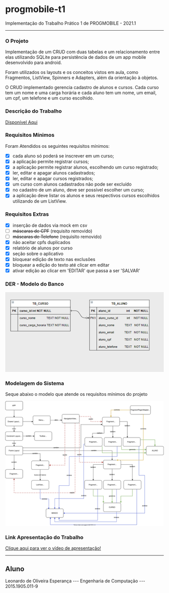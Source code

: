# progmobile-t1
Implementação do Trabalho Prático 1 de PROGMOBILE - 2021.1

__________________________________________________________________

### O Projeto

Implementação de um CRUD com duas tabelas e um relacionamento entre elas utilizando SQLite para persistência de dados de um app mobile desenvolvido para android.

Foram utilizados os layouts e os conceitos vistos em aula, como Fragmentos, ListView, Spinners e Adapters, além da orientação à objetos.

O CRUD implementado gerencia cadastro de alunos e cursos. Cada curso tem um nome e uma carga horária e cada aluno tem um nome, um email, um cpf, um telefone e um curso escolhido.


### Descrição do Trabalho

[Disponível Aqui](https://github.com/esperancaleonardo/progmobile-t1/blob/main/assets/desc.pdf)

### Requisitos Mínimos

Foram Atendidos os seguintes requisitos mínimos:
- [X] cada aluno só poderá se inscrever em um curso;
- [x] a aplicação permite registrar cursos;
- [x] a aplicação permite registrar alunos, escolhendo um curso registrado;
- [x] ler, editar e apagar alunos cadastrados;
- [x] ler, editar e apagar cursos registrados;
- [x] um curso com alunos cadastrados não pode ser excluído
- [x] no cadastro de um aluno, deve ser possível escolher um curso;
- [x] a aplicação deve listar os alunos e seus respectivos cursos escolhidos utilizando de um ListView.

### Requisitos Extras

- [x] inserção de dados via mock em csv
- [ ] ~~máscaras de CPF~~ (requisito removido)
- [ ] ~~máscaras de Telefone~~ (requisito removido)
- [x] não aceitar cpfs duplicados
- [x] relatório de alunos por curso
- [x] seção sobre o aplicativo
- [x] bloquear edição de texto nas exclusões
- [x] bloquear a edição do texto até clicar em editar
- [x] ativar edição ao clicar em 'EDITAR' que passa a ser 'SALVAR'

### DER - Modelo do Banco

![alt text](https://github.com/esperancaleonardo/progmobile-t1/blob/main/assets/DER_RELACIONAL.png)


### Modelagem do Sistema

Seque abaixo o modelo que atende os requisitos mínimos do projeto

![alt text](https://github.com/esperancaleonardo/progmobile-t1/blob/main/assets/a.svg)

### Link Apresentação do Trabalho

[Clique aqui para ver o vídeo de apresentação!](http://www.youtube.com)

-------------------------------------------------
## Aluno

Leonardo de Oliveira Esperança    ---    Engenharia de Computação   ---   2015.1905.011-9
